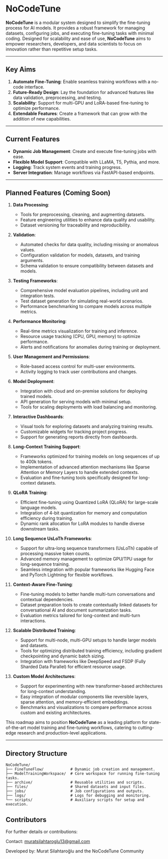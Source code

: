 # NoCodeTune

**NoCodeTune** is a modular system designed to simplify the fine-tuning process for AI models. It provides a robust framework for managing datasets, configuring jobs, and executing fine-tuning tasks with minimal coding. Designed for scalability and ease of use, **NoCodeTune** aims to empower researchers, developers, and data scientists to focus on innovation rather than repetitive setup tasks.

---

## Key Aims

1. **Automate Fine-Tuning**: Enable seamless training workflows with a no-code interface.
2. **Future-Ready Design**: Lay the foundation for advanced features like data validation, preprocessing, and testing.
3. **Scalability**: Support for multi-GPU and LoRA-based fine-tuning to optimize performance.
4. **Extendable Features**: Create a framework that can grow with the addition of new capabilities.

---

## Current Features

- **Dynamic Job Management**: Create and execute fine-tuning jobs with ease.
- **Flexible Model Support**: Compatible with LLaMA, T5, Pythia, and more.
- **Logging**: Track system events and training progress.
- **Server Integration**: Manage workflows via FastAPI-based endpoints.

---

## Planned Features (Coming Soon)

1. **Data Processing**:  
   - Tools for preprocessing, cleaning, and augmenting datasets.  
   - Feature engineering utilities to enhance data quality and usability.  
   - Dataset versioning for traceability and reproducibility.

2. **Validation**:  
   - Automated checks for data quality, including missing or anomalous values.  
   - Configuration validation for models, datasets, and training arguments.  
   - Schema validation to ensure compatibility between datasets and models.

3. **Testing Frameworks**:  
   - Comprehensive model evaluation pipelines, including unit and integration tests.  
   - Test dataset generation for simulating real-world scenarios.  
   - Performance benchmarking to compare models across multiple metrics.

4. **Performance Monitoring**:  
   - Real-time metrics visualization for training and inference.  
   - Resource usage tracking (CPU, GPU, memory) to optimize performance.  
   - Alerts and notifications for anomalies during training or deployment.

5. **User Management and Permissions**:  
   - Role-based access control for multi-user environments.  
   - Activity logging to track user contributions and changes.  

6. **Model Deployment**:  
   - Integration with cloud and on-premise solutions for deploying trained models.  
   - API generation for serving models with minimal setup.  
   - Tools for scaling deployments with load balancing and monitoring.

7. **Interactive Dashboards**:  
   - Visual tools for exploring datasets and analyzing training results.  
   - Customizable widgets for tracking project progress.  
   - Support for generating reports directly from dashboards.

8. **Long-Context Training Support**:  
   - Frameworks optimized for training models on long sequences of up to 400k tokens.  
   - Implementation of advanced attention mechanisms like Sparse Attention or Memory Layers to handle extended contexts.  
   - Evaluation and fine-tuning tools specifically designed for long-context datasets.  

9. **QLoRA Training**:  
   - Efficient fine-tuning using Quantized LoRA (QLoRA) for large-scale language models.  
   - Integration of 4-bit quantization for memory and computation efficiency during training.  
   - Dynamic rank allocation for LoRA modules to handle diverse downstream tasks.  

10. **Long Sequence UsLoTh Frameworks**:  
    - Support for ultra-long sequence transformers (UsLoTh) capable of processing massive token counts.  
    - Advanced memory management to optimize GPU/TPU usage for long-sequence training.  
    - Seamless integration with popular frameworks like Hugging Face and PyTorch Lightning for flexible workflows.

11. **Context-Aware Fine-Tuning**:  
    - Fine-tuning models to better handle multi-turn conversations and contextual dependencies.  
    - Dataset preparation tools to create contextually linked datasets for conversational AI and document summarization tasks.  
    - Evaluation metrics tailored for long-context and multi-turn interactions.

12. **Scalable Distributed Training**:  
    - Support for multi-node, multi-GPU setups to handle larger models and datasets.  
    - Tools for optimizing distributed training efficiency, including gradient checkpointing and dynamic batch sizing.  
    - Integration with frameworks like DeepSpeed and FSDP (Fully Sharded Data Parallel) for efficient resource usage.

13. **Custom Model Architectures**:  
    - Support for experimenting with new transformer-based architectures for long-context understanding.  
    - Easy integration of modular components like reversible layers, sparse attention, and memory-efficient embeddings.  
    - Benchmarks and visualizations to compare performance across custom and existing architectures.  
    
This roadmap aims to position **NoCodeTune** as a leading platform for state-of-the-art model training and fine-tuning workflows, catering to cutting-edge research and production-level applications.




---

## Directory Structure

```plaintext
NoCodeTune/
├── FineTuneFlow/            # Dynamic job creation and management.
├── ModelTrainingWorkspace/  # Core workspace for running fine-tuning tasks.
├── archive/                 # Reusable utilities and scripts.
├── files/                   # Shared datasets and input files.
├── jobs/                    # Job configurations and outputs.
├── logs/                    # Logs for debugging and monitoring.
└── scripts/                 # Auxiliary scripts for setup and execution.
```

## Contributors

For further details or contributions:

Contact: [muratsilahtaroglu13@gmail.com](mailto:muratsilahtaroglu13@gmail.com)

Developed by:  Murat Silahtaroğlu and the NoCodeTune Community
